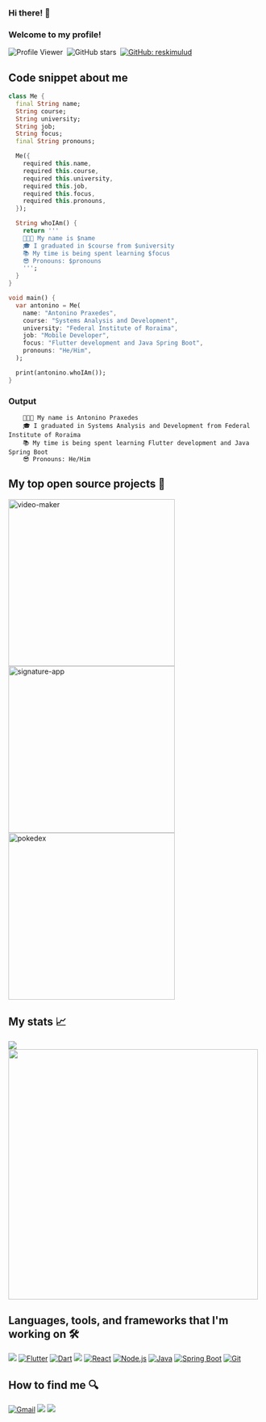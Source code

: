 ### Hi there! 👋
### Welcome to my profile!

![Profile Viewer](https://komarev.com/ghpvc/?username=antonino3g&label=Profile%20views&color=0e75b6&style=flat)&nbsp;
![GitHub stars](https://img.shields.io/github/stars/antonino3g.svg?style=social)&nbsp;
[![GitHub: reskimulud](https://img.shields.io/github/followers/antonino3g?label=follow&style=social)](https://github.com/antonino3g)&nbsp;

## Code snippet about me 
```dart 
class Me {
  final String name;
  String course;
  String university;
  String job;
  String focus;
  final String pronouns;

  Me({
    required this.name,
    required this.course,
    required this.university,
    required this.job,
    required this.focus,
    required this.pronouns,
  });

  String whoIAm() {
    return '''
    👨🏻‍💻 My name is $name
    🎓 I graduated in $course from $university
    📚 My time is being spent learning $focus
    😎 Pronouns: $pronouns
    ''';
  }
}

void main() {
  var antonino = Me(
    name: "Antonino Praxedes",
    course: "Systems Analysis and Development",
    university: "Federal Institute of Roraima",
    job: "Mobile Developer",
    focus: "Flutter development and Java Spring Boot",
    pronouns: "He/Him",
  );

  print(antonino.whoIAm());
}
```

### Output
```
    👨🏻‍💻 My name is Antonino Praxedes
    🎓 I graduated in Systems Analysis and Development from Federal Institute of Roraima
    📚 My time is being spent learning Flutter development and Java Spring Boot
    😎 Pronouns: He/Him
```

## My top open source projects 🚀
<p align="left">
    <a href="https://github.com/antonino3g/video-maker"><img width="330" src="https://denvercoder1-github-readme-stats.vercel.app/api/pin/?username=antonino3g&repo=video-maker&theme=dracula&bg_color=272A36&title_color=FE6E96&icon_color=F8D866&hide_border=false&show_icons=true" alt="video-maker"></a>
   <a href="https://github.com/antonino3g/signature-app"><img width="330" src="https://denvercoder1-github-readme-stats.vercel.app/api/pin/?username=antonino3g&repo=signature-app&theme=dracula&bg_color=272A36&title_color=FE6E96&icon_color=F8D866&hide_border=false&show_icons=true" alt="signature-app"></a>
   <a href="https://github.com/antonino3g/frases-do-dia"><img width="330" src="https://denvercoder1-github-readme-stats.vercel.app/api/pin/?username=antonino3g&repo=frases-do-dia&theme=dracula&bg_color=272A36&title_color=FE6E96&icon_color=F8D866&hide_border=false&show_icons=true" alt="pokedex"></a>
</p>

## My stats 📈
<div align=left>
  <a href="https://github.com/antonino3g"><img src="http://github-readme-streak-stats.herokuapp.com?user=antonino3g&theme=dracula&hide_border=true"/></a>
  <a href="https://github.com/antonino3g"><img width="495em" src="https://github-readme-stats.vercel.app/api?username=ronaldocoding&show_icons=true&theme=dracula&include_all_commits=true&count_private=false&hide_border=true"/></a>
  <!-- <a href="https://github.com/antonino3g"><img width="495em" src="https://github-readme-stats.vercel.app/api/top-langs/?username=antonino3g&layout=compact&langs_count=7&theme=dracula&hide_border=true" /></a> -->
</div>

 ## Languages, tools, and frameworks that I'm working on 🛠️ 
 <div style="display: inline_block">
  <a href="https://developer.android.com/"><img src="https://img.shields.io/badge/Android-3DDC84?style=for-the-badge&logo=android&logoColor=white"></a>
  <a href="https://flutter.dev/"><img src="https://img.shields.io/badge/Flutter-02569B?style=for-the-badge&logo=flutter&logoColor=white" alt="Flutter"></a>
  <a href="https://dart.dev/"><img src="https://img.shields.io/badge/Dart-0175C2?style=for-the-badge&logo=dart&logoColor=white" alt="Dart"></a>
  <a href="https://kotlinlang.org/"><img src="https://img.shields.io/badge/Kotlin-0095D5?&style=for-the-badge&logo=kotlin&logoColor=white"></a>
  <a href="https://reactjs.org/"><img src="https://img.shields.io/badge/React-61DAFB?style=for-the-badge&logo=react&logoColor=white" alt="React"></a>
  <a href="https://nodejs.org/"><img src="https://img.shields.io/badge/Node.js-339933?style=for-the-badge&logo=nodedotjs&logoColor=white" alt="Node.js"></a>
  <a href="https://www.oracle.com/java/"><img src="https://img.shields.io/badge/Java-007396?style=for-the-badge&logo=java&logoColor=white" alt="Java"></a>
  <a href="https://spring.io/projects/spring-boot"><img src="https://img.shields.io/badge/Spring%20Boot-6DB33F?style=for-the-badge&logo=springboot&logoColor=white" alt="Spring Boot"></a>
  <a href="https://git-scm.com/"><img src="https://img.shields.io/badge/Git-F05032?style=for-the-badge&logo=git&logoColor=white" alt="Git"></a>
 </div>

## How to find me 🔍
<div> 
  <a href="mailto:antonino.praxedes@gmail.com"><img src="https://img.shields.io/badge/Gmail-D14836?style=for-the-badge&logo=gmail&logoColor=white" alt="Gmail"></a>
  <a href="https://www.linkedin.com/in/antoninopraxedes" target="_blank"><img src="https://img.shields.io/badge/-LinkedIn-%230077B5?style=for-the-badge&logo=linkedin&logoColor=white" target="_blank"></a>
  <a href="https://instagram.com/prxdev" target="_blank"><img src="https://img.shields.io/badge/-Instagram-%23E4405F?style=for-the-badge&logo=instagram&logoColor=white" target="_blank"></a>
</div>

<!--
<div style="display: inline_block">
<img align="center" alt="DART" src="https://img.shields.io/badge/dart-0077B5?style=for-the-badge&logo=dart&logoColor=white" />
<img align="center" alt="FLUTTER" src="https://img.shields.io/badge/flutter-0077B5?style=for-the-badge&logo=flutter&logoColor=white" />
<img align="center" alt="JAVA" src="https://img.shields.io/badge/java-ffffff?style=for-the-badge&logo=java&logoColor=red" />
<img align="center" alt="NODEJS" src="https://img.shields.io/badge/node.js-43853D?style=for-the-badge&logo=node.js&logoColor=white" />
<img align="center" alt="PYTHON" src="https://img.shields.io/badge/python-ffff99?style=for-the-badge&logo=python&logoColor=blue" />
<img align="center" alt="REACTJS" src="https://img.shields.io/badge/react-20232A?style=for-the-badge&logo=react&logoColor=61DAFB" />
<img align="center" alt="Js" height="30" width="40" src="https://raw.githubusercontent.com/devicons/devicon/master/icons/javascript/javascript-plain.svg">
                                                                                                                  
### Contact me                                                                                                  
[![Linkedin](https://img.shields.io/badge/LinkedIn-0077B5?style=for-the-badge&logo=linkedin&logoColor=white)](https://linkedin.com/in/antoninopraxedes)
[![Telegram](https://img.shields.io/badge/Telegram-0077B5?style=for-the-badge&logo=telegram&logoColor=white)](https://t.me/antoninopraxedes)
[![Gmail](https://img.shields.io/badge/Gmail-c14438?style=for-the-badge&logo=gmail&logoColor=white)](mailto:antonino.praxedes@gmail.com)
-->
